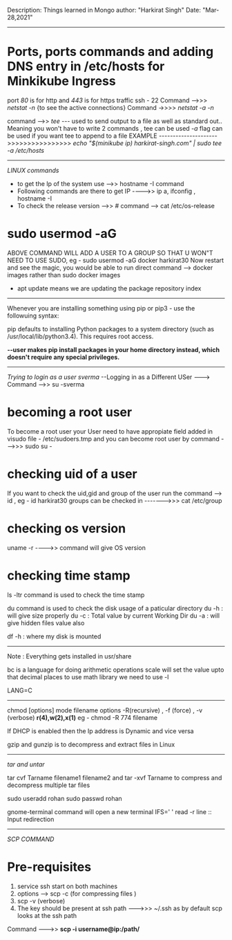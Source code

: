 Description: Things learned in Mongo 
author: "Harkirat Singh"
Date: "Mar-28,2021"

**************************************************************************************
# Ports, ports commands and adding DNS entry in /etc/hosts for Minkikube Ingress

port *80* is for http and *443* is for https traffic
ssh - 22 
Command -->>> *netstat -n* {to see the active connections}
Command ->>>> *netstat -a -n* 

command -->> *tee* --- used to send output to a file as well as standard out.. Meaning you won't have to write 2 commands , tee can be used 
*-a* flag can be used if you want tee to append to a file 
EXAMPLE --------------------->>>>>>>>>>>>>>>>   *echo "$(minikube ip) harkirat-singh.com" | sudo tee -a /etc/hosts*



**************************************************************************************************
*LINUX commands*
- to get the Ip of the system use -->> hostname -I command 
- Following commands are there to get IP ---->> ip a, ifconfig , hostname -I
- To check the release version -->> # command --> cat /etc/os-release
# sudo usermod -aG <group> <username>
ABOVE COMMAND WILL ADD A USER TO A GROUP SO THAT U WON"T NEED TO USE SUDO,
eg - sudo usermod -aG docker harkirat30
Now restart and see the magic, you would be able to run direct command --> docker images rather than sudo docker images

- apt update means we are updating the package repository index 


******************************************************************************
Whenever you are installing something using pip or pip3 - use the followuing syntax:

pip defaults to installing Python packages to a system directory (such as /usr/local/lib/python3.4). This requires root access.

**--user makes pip install packages in your home directory instead, which doesn't require any special privileges.**

**************************************************************
 *Trying to login as a user sverma* --Logging in as a Different USer
 ---> Command -->> su -sverma
 
 # becoming a root user
 To become a root user your User need to have appropiate field added in visudo file - /etc/sudoers.tmp and 
 you can become root user by command --->>> sudo su -
 
 # checking uid of a user
 If you want to check the uid,gid and group of the user run the command --> id <user> , eg - id harkirat30
 groups can be checked in ------->>> cat /etc/group
 
 # checking os version
 uname -r ---->> command will give OS version
 
 # checking time stamp
 ls -ltr command is used to check the time stamp 
 
 du command is used to check the disk usage of a paticular directory
 du -h : will give size properly
 du -c : Total value by current Working Dir
 du -a : will give hidden files value also
 
 df -h : where my disk is mounted 

 ****************
 Note : Everything gets installed in usr/share

bc is  a language for doing arithmetic operations 
scale will set the value upto that decimal places 
to use math library we need to use -l 

LANG=C

***********************
chmod [options] mode filename
options -R(recursive) , -f (force) , -v (verbose)
**r(4),w(2),x(1)**
eg - chmod -R 774 filename


If DHCP is enabled then the Ip address is Dynamic and vice versa

gzip and gunzip is to decompress and extract files in Linux

*******************************************
*tar and untar*

tar cvf Tarname filename1 filename2 and tar -xvf Tarname to compress and decompress multiple tar files

sudo useradd rohan
sudo passwd rohan

gnome-terminal command will open a new terminal 
IFS=' ' read -r line   :: Input redirection

*******************

*SCP COMMAND*

# Pre-requisites 

1) service ssh start on both machines
2) options --> scp -c (for compressing files )
3) scp -v (verbose)
4) The key should be present at ssh path --->>> ~/.ssh as by default scp looks at the ssh path 

Command --->>  **scp -i <pathtothekeyshared> <filetobetransferred> username@ip:/path/**

